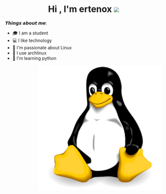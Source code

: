 <h1 align="center">Hi , I'm ertenox <img src="https://media.giphy.com/media/hvRJCLFzcasrR4ia7z/giphy.gif" width="35"></h1>

𝙏𝙝𝙞𝙣𝙜𝙨 𝙖𝙗𝙤𝙪𝙩 𝙢𝙚:
- 🎓 I am a student
- 💻 I like technology
- 👾 I'm passionate about Linux  
- 🤔 I use archlinux
- 📝 I'm learning python
<img src="https://raw.githubusercontent.com/devicons/devicon/master/icons/linux/linux-original.svg" alt="linux" align="right" width="400" height="400"/> 
